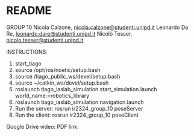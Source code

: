 # README #

GROUP 10
Nicola Calzone, nicola.calzone@studenti.unipd.it
Leonardo Da Re, leonardo.dare@studenti.unipd.it
Nicolò Tesser, nicolo.tesser@studenti.unipd.it

INSTRUCTIONS:
1. start_tiago
2. source /opt/ros/noetic/setup.bash
3. source /tiago_public_ws/devel/setup.bash
4. source ~/catkin_ws/devel/setup.bash 
5. roslaunch tiago_iaslab_simulation start_simulation.launch
world_name:=robotics_library
6. roslaunch tiago_iaslab_simulation navigation.launch
7. Run the server:
	rosrun ir2324_group_10 poseServer
8. Run the client:
	rosrun ir2324_group_10 poseClient


Google Drive video:
PDF link:

